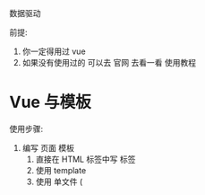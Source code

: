 数据驱动

前提: 

1. 你一定得用过 vue
2. 如果没有使用过的 可以去 官网 去看一看 使用教程


# Vue 与模板

使用步骤:

1. 编写 页面 模板 
   1. 直接在 HTML 标签中写 标签
   2. 使用 template
   3. 使用 单文件 ( <template /> )
2. 创建 Vue 的实例
   - 在 Vue 的构造函数中提供: data, methods, computed, watcher, props, ...
3. 将 Vue 挂载到 页面中 ( mount )

# 数据驱动模型

Vue 的执行流程

1. 获得模板: 模板中有 "坑"
2. 利用 Vue 构造函数中所提供的数据来 "填坑", 得到可以在页面中显示的 "标签了"
3. 将标签替换页面中原来有坑的标签

Vue 利用 我们提供的数据 和 页面中 模板 生成了 一个新的 HTML 标签 ( node 元素 ),
替换到了 页面中 放置模板的位置.


我们该怎么实现???


# 简单的模板渲染



# 虚拟 DOM

目标:

1. 怎么将真正的 DOM 转换为 虚拟 DOM
2. 怎么将虚拟 DOM 转换为 真正的 DOM

思路与深拷贝类似


# 函数科里化

参考资料:

- [函数式编程](https://llh911001.gitbooks.io/mostly-adequate-guide-chinese/content/)
- [维基百科](https://zh.wikipedia.org/wiki/%E6%9F%AF%E9%87%8C%E5%8C%96)

概念:

1. 科里化: 一个函数原本有多个参数, 之传入**一个**参数, 生成一个新函数, 由新函数接收剩下的参数来运行得到结构.
2. 偏函数: 一个函数原本有多个参数, 之传入**一部分**参数, 生成一个新函数, 由新函数接收剩下的参数来运行得到结构.
3. 高阶函数: 一个函数**参数是一个函数**, 该函数对参数这个函数进行加工, 得到一个函数, 这个加工用的函数就是高阶函数.

为什么要使用科里化? 为了提升性能. 使用科里化可以缓存一部分能力.

使用两个案例来说明:

1. 判断元素
2. 虚拟 DOM 的 render 方法

1. 判断元素:

Vue 本质上是使用 HTML 的字符串作为模板的, 将字符串的 模板 转换为 AST, 再转换为 VNode.

- 模板 -> AST
- AST -> VNode
- VNode -> DOM

那一个阶段最消耗性能?

最消耗性能是字符串解析 ( 模板 -> AST )

例子: let s = "1 + 2 * ( 3 + 4 * ( 5 + 6 ) )"
写一个程序, 解析这个表达式, 得到结果 ( 一般化 )
我们一般会将这个表达式转换为 "波兰式" 表达式, 然后使用栈结构来运算

在 Vue 中每一个标签可以是真正的 HTML 标签, 也可以是自定义组件, 问怎么区分???

在 Vue 源码中其实将所有可以用的 HTML 标签已经存起来了.

假设这里是考虑几个标签:

```js
let tags = 'div,p,a,img,ul,li'.split(',');
```

需要一个函数, 判断一个标签名是否为 内置的 标签

```js
function isHTMLTag( tagName ) {
  tagName = tagName.toLowerCase();
  if ( tags.indexOf( tagName ) > -1 ) return true;
  return false;
}
```

模板是任意编写的, 可以写的很简单, 也可以写到很复杂, indexOf 内部也是要循环的

如果有 6 中内置标签, 而模板中有 10 个标签需要判断, 那么就需要执行 60 次循环


2. 虚拟 DOM 的 render 方法

思考: vue 项目 *模板 转换为 抽象语法树* 需要执行几次??? 

- 页面一开始加载需要渲染
- 每一个属性 ( 响应式 ) 数据在发生变化的时候 要渲染
- watch, computed 等等

我们昨天写的代码 每次需要渲染的时候, 模板就会被解析一次 ( 注意, 这里我们简化了解析方法 )

render 的作用是将 虚拟 DOM 转换为 真正的 DOM 加到页面中

- 虚拟 DOM 可以降级理解为 AST
- 一个项目运行的时候 模板是不会变 的, 就表示 AST 是不会变的

我们可以将代码进行优化, 将 虚拟 DOM 缓存起来, 生成一个函数, 函数只需要传入数据 就可以得到 真正的 DOM





## 讨论

- 这样的闭包会内存泄漏吗老师?
  - 性能一定是会有问题
  - 尽可能的提高性能
- 原生的好多东西都忘记了，不知道从哪学起？


# 问题

问题:

- 没明白柯里化怎么就只要循环一次。昨天 讲的 
  - **缓存一部分行为**
- mountComponent 这个函数里面的内容 没太理解 ( 具体 )
- call


makeMap( [ 'div', 'p' ] ) 需要遍历这个数据 生成 键值对 

```
let set = {
  div: true
  p: true
}

set[ 'div' ] // ture

set[ 'Navigator' ] // undefined -> false
```

但是如果是使用的函数, 每次都需要循环遍历判断是不是数组中的


# 响应式原理

- 我们在使用 Vue 时候, 赋值属性获得属性都是直接使用的 Vue 实例
- 我们在设计属性值的时候, 页面的数据更新

```js
Object.defineProperty( 对象, '设置什么属性名', {
  writeable
  configurable
  enumerable:  控制属性是否可枚举, 是不是可以被 for-in 取出来
  set() {}  赋值触发
  get() {}  取值触发
} )
```

```js
// 简化后的版本
function defineReactive( target, key, value, enumerable ) {
  // 函数内部就是一个局部作用域, 这个 value 就只在函数内使用的变量 ( 闭包 )
  Object.defineProperty( target, key, {
    configurable: true,
    enumerable: !!enumerable,

    get () {
      console.log( `读取 o 的 ${key} 属性` ); // 额外
      return value;
    },
    set ( newVal ) {
      console.log( `设置 o 的 ${key} 属性为: ${newVal}` ); // 额外
      value = newVal;
    }
  } )
}
```


实际开发中对象一般是有多级

```js
let o = {
  list: [
    {  }
  ],
  ads: [
    { }
  ],
  user: {

  }
}
```

怎么处理呢??? 递归


对于对象可以使用 递归来响应式化, 但是数组我们也需要处理

- push
- pop
- shift
- unshift
- reverse
- sort
- splice

要做什么事情呢?

1. 在改变数组的数据的时候, 要发出通知
   - Vue 2 中的缺陷, 数组发生变化, 设置 length 没法通知 ( Vue 3 中使用 Proxy 语法 ES6 的语法解决了这个问题 )
2. 加入的元素应该变成响应式的

技巧: 如果一个函数已经定义了, 但是我们需要扩展其功能, 我们一般的处理办法:

1. 使用一个临时的函数名存储函数
2. 重新定义原来的函数
3. 定义扩展的功能
4. 调用临时的那个函数


扩展数组的 push 和 pop 怎么处理呢???

- 直接修改 prototype **不行**
- 修改要进行响应式化的数组的原型 ( __proto__ )

已经将对象改成响应式的了. 但是如果直接给对象赋值, 赋值另一个对象, 那么就不是响应式的了, 怎么办? ( 作业 )

```
// 继承关系: arr -> Array.prototype -> Object.prototype -> ...
// 继承关系: arr -> 改写的方法 -> Array.prototype -> Object.prototype -> ...
```





# 发布订阅模式

任务:

- 作业
- 代理方法 ( app.name, app._data.name )
- 事件模型 ( node: event 模块 )
- vue 中 Observer 与 Watcher 和 Dep

代理方法, 就是要将 app._data 中的成员 给 映射到 app 上 

由于需要在更新数据的时候, 更新页面的内容
所以 app._data 访问的成员 与 app 访问的成员应该时同一个成员

由于 app._data 已经是响应式的对象了, 所以只需要让 app 访问的成员去访问 app._data 的对应成员就可以了.

例如:

```js
app.name 转换为 app._data.name
app.xxx 转换为 app._data.xxx
```

引入了一个函数 proxy( target, src, prop ), 将 target 的操作 映射到 src.prop 上
这里是因为当时没有 `Proxy` 语法 ( ES6 )

我们之前处理的 rectify 方法已经不行了, 我们需要一个新的方法来处理

提供一个 Observer 的方法, 在方法中对 属性进行处理
可以将这个方法封装发到 initData 方法中


## 解释 proxy

```js
app._data.name
// vue 设计, 不希望访问 _ 开头的数据
// vue 中有一个潜规则:
//  - _ 开头的数据是私有数据
//  - $ 开头的是只读数据
app.name
// 将 对 _data.xxx 的访问 交给了 实例

// 重点: 访问 app 的 xxx 就是在访问 app._data.xxx
```

假设:

```js
var  o1 = { name: '张三' };
// 要有一个对象 o2, 在访问 o2.name 的时候想要访问的是 o1.name
Object.defineProperty( o2, 'name', {
  get() {
    return o1.name
  }
} );
```

访问 app 的 xxx 就是在访问 app._data.xxx

```js
Object.defineProperty( app, 'name', {
  get() {
    return app._data.name
  },
  set( newVal ) {
    app._data.name = newVal;
  }
} )
```

将属性的操作转换为 参数

```js
function proxy( app, key ) {
  Object.defineProperty( app, key, {
    get() {
      return app._data[ key ]
    },
    set( newVal ) {
      app._data[ key ] = newVal;
    }
  } )
}
```

问题: 

在 vue 中不仅仅是只有 data 属性, properties 等等 都会挂载到 Vue 实例上

```js
function proxy( app, prop, key ) {
  Object.defineProperty( app, key, {
    get() {
      return app[ prop ][ key ]
    },
    set( newVal ) {
      app[ prop ][ key ] = newVal;
    }
  } )
};

// 如果将 _data 的成员映射到 实例上
proxy( 实例, '_data', 属性名 )
// 如果要 _properties 的成员映射到 实例上
proxy( 实例, '_properties', 属性名 )
```

# 发布订阅模式

目标: 解耦, 让各个模块之间没有紧密的联系

现在的处理办法是 属性在更新的 时候 调用 mountComponent 方法. 

问题: mountComponent 更新的是什么??? (现在) 全部的页面 -> 当前虚拟 DOM 对应的页面 DOM

在 Vue 中, 整个的更新是按照组件为单位进行 **判断**, 已节点为单位进行更新.

- 如果代码中没有自定义组件, 那么在比较算法的时候, 我们会将全部的模板 对应的 虚拟 DOM 进行比较.
- 如果代码中含有自定义组件, 那么在比较算法的时候, 就会判断更新的是哪一些组件中的属性, 只会判断更新数据的组件, 其他组件不会更新.

复杂的页面是有很多组件构成. 每一个属性要更新的都要调用 更新的方法?

**目标, 如果修改了什么属性, 就尽可能只更新这些属性对应的页面 DOM**

这样就一定不能将更新的代码写死.

例子: 预售可能一个东西没有现货, 告诉老板, 如果东西到了 就告诉我. 

老板就是发布者
订阅什么东西作为中间媒介
我就是订阅者

使用代码的结构来描述:

1. 老板提供一个 账簿( 数组 )
2. 我可以根据需求订阅我的商品( 老板要记录下 谁 定了什么东西, 在数组中存储 某些东西 )
3. 等待, 可以做其他的事情
4. 当货品来到的时候, 老板就查看 账簿, 挨个的打电话 ( 遍历数组, 取出数组的元素来使用 )

实际上就是事件模型

1. 有一个 event 对象
2. on, off, emit 方法

实现事件模型, 思考怎么用?

1. event 是一个全局对象
2. event.on( '事件名', 处理函数 ), 订阅事件
   1. 事件可以连续订阅
   2. 可以移除: event.off()
      1. 移除所有
      2. 移除某一个类型的事件
      3. 移除某一个类型的某一个处理函数
3. 写别的代码
4. event.emit( '事件名', 参数 ), 先前注册的事件处理函数就会依次调用

原因:

1. 描述发布订阅模式
2. 后面会使用到事件


发布订阅模式 ( 形式不局限于函数, 形式可以是对象等 ) :

1. 中间的**全局的容器**, 用来**存储**可以被触发的东西( 函数, 对象 )
2. 需要一个方法, 可以往容器中**传入**东西 ( 函数, 对象 )
3. 需要一个方法, 可以将容器中的东西取出来**使用**( 函数调用, 对象的方法调用 )

Vue 模型

页面中的变更 ( diff ) 是一组件为单位

- 如果页面中只有一个组件 ( Vue 实例 ), 不会有性能损失
- 但是如果页面中有多个组件 ( 多 watcher 的一种情况 ), 第一次会有 多个组件的 watcher 存入到 全局watcher 中.
  - 如果修改了局部的数据( 例如其中一个组件的数据 )
  - 表示只会对该组件进行 diff 算法, 也就是说只会重新生成该组件的 抽象语法树
  - 只会访问该组件的 watcher
  - 也就表示再次往全局存储的只有该组件的 watcher
  - 页面更新的时候也就只需要更新一部分


# 改写 observe 函数

缺陷:

- 无法处理数组
- 响应式无法在中间集成 Watcher 处理
- 我们实现的 rectify 需要和实例紧紧的绑定在一起, 分离 ( 解耦 )

## 问题

- observe  还没对单独的数组元素做处理吧? 


# 引入 Watcher

问题:

- 模型 ( 图 )
- 关于 this 的问题


实现:

分成两步:

1. 只考虑修改后刷新 ( 响应式 )
2. 再考虑依赖收集 ( 优化 )


在 Vue 中提供一个构造函数 Watcher
Watcher 会有一些方法: 

- get() 用来进行**计算**或**执行**处理函数
- update() 公共的外部方法, 该方法会触发内部的 run 方法
- run() 运行, 用来判断内部是使用异步运行还是同步运行等, 这个方法最终会调用内部的 get 方法
- cleanupDep() 简单理解为清除队列

我们的页面渲染是上面那一个方法执行的呢???

我们的 watcher 实例有一个属性 vm, 表示的就是 当前的 vue 实例


# 引入 Dep 对象

该对象提供 依赖收集 ( depend ) 的功能, 和 派发更新 ( notify ) 的功能

在 notify 中去调用 watcher 的 update 方法



# Watcher 与 Dep

之前将 渲染 Watcher 放在全局作用域上, 这样处理是有问题的

- vue 项目中包含很多的组件, 各个组件是**自治**
  - 那么 watcher 就可能会有多个
  - 每一个 watcher 用于描述一个渲染行为 或 计算行为
    - 子组件发生数据的更新, 页面需要重新渲染 ( 真正的 Vue 中是**局部**渲染 )
    - 例如 vue 中推荐是使用 计算属性 代替复杂的 插值表达式.
      - 计算属性是会伴随其使用的属性的变化而变化的
      - `name: () => this.firstName + this.lastName` 
        - 计算属性 依赖于 属性 firstName 和 属性 lastName
        - 只要被依赖的属性发生变化, 那么就会促使计算属性 **重新计算** ( Watcher )
- 依赖收集与派发更新是怎么运行起来的

**我们在访问的时候 就会进行收集, 在修改的时候就会更新, 那么收集什么就更新什么**

所谓的依赖收集 **实际上就是告诉当前的 watcher 什么属性被访问了**, 
那么在这个 watcher 计算的时候 或 渲染页面的时候 就会 将这些收集到的属性进行更新.


如何将 属性与 当前 watcher 关联起来??

- 在全局 准备一个 targetStack ( watcher 栈, 简单的理解为 watcher "数组", 把一个操作中需要使用的 watcher 都存储起来 )
- 在 Watcher 调用 get 方法的时候, 将当前 Watcher 放到全局, 在 get 之前结束的时候(之后), 将这个 全局的 watcher 移除. 提供: pushTarget, popTarget
- 在每一个属性中 都有 一个 Dep 对象


我们在访问对象属性的时候 ( get ), 我们的渲染 watcher 就在全局中.
将 属性与 watcher 关联, 其实就是将当前渲染的 watcher 存储到属性相关的 dep 中.
同时, 将 dep 也存储到 当前全局的 watcher 中. ( 互相引用的关系 )

- 属性引用了当前的渲染 watcher, **属性知道谁渲染它**
- 当前渲染 watcher 引用了 访问的属性 ( Dep ), **当前的 Watcher 知道渲染了什么属性**


我们的 dep 有一个方法, 叫 notify() 
内部就是将 dep 中的 subs 取出来, 依次调用其 update 方法.

subs 中存储的是 **知道要渲染什么属性的 watcher**



# 梳理 Watcher 与 Dep 与属性的关系

假设: 有三个属性 name, age, gender. 页面将三个属性渲染出来



# flow 的基本用法

flow 本身 只是一个 静态的 语法 检查工具

优势:

1. 足够简单, 合适使用
2. **可以为已有的项目, 进行优化**
3. 为 ts 可以做一个铺垫

准备使用: 

用法: 

1. 使用命令行工具
   - 编写代码, 执行命令检查如果有问题 则提示, 没问题跳过 ( 和传统编译型语言 非常类似 )
2. 使用 IDE 插件 ( 推荐 )
   - 所见即所得
  

安装的内容

1. flow-bin 它就是 flow 的静态类型检查工具 ( 主程序 ).
2. 编译器 ( compiler ), 例如 flow-remove-types, 将类型的语法结构删除掉, 还原成 纯 js 的文件.


```js
// note
// flow 是一个静态类型的检查工具
// 给 js 增加了 类型

// 在变量的名字后面 跟上 `:类型名`

// 在使用的 需要在文件一开始的时候使用注释 
// 使用这个注释是告诉 flow 工具 需要检查这个文件, 如果不使用这个注释 flow 工具就会忽略该文件

// @flow

/* @flow */
```


## flow 命令行工具的用法

首先需要安装软件

```sh
$ npm i flow-bin flow-remove-types
```

编写代码

1. 代码中添加 一个 注释 `// @flow ` 或者 `/* @flow */` 
2. 在运行 flow 之前, 使用 `npx flow init` 初始化

检查代码

```sh
$ npx flow
```

注意: `npx` 是 node 工具, 是为了使用项目文件夹下 node_modules 中的可执行程序的工具

## flow-remove-types

将代码转换为纯 js 的代码

```sh
npx flow-remove-types 源文件 -d 生成的文件
```

一般会将该命令配置 到 package.json 文件中


## 使用 IDE 插件

> 补充一下: 第一次打开 flow 代码的时候, VS CODE 会下滑红色波浪线

推荐使用 flow language support 这个插件 ( VS Code 编辑器 )



## Vue 源码说明

.flowconfig 中

module.name_mapper='^sfc/\(.*\)$' -> '<PROJECT_ROOT>/src/sfc/\1'

的含义是将 代码中 from 后面导入模块使用的路径 `sfc/xxx/aa` 映射到 `项目根目录/src/sfc/xxx/aa`


# rollup 的基本用法


